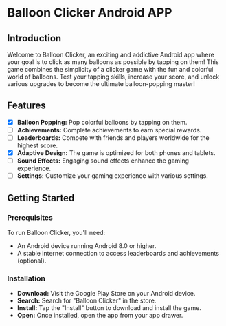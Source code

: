 
# Balloon Clicker Android APP



## Introduction
Welcome to Balloon Clicker, an exciting and addictive Android app where your goal is to click as many balloons as possible by tapping on them! This game combines the simplicity of a clicker game with the fun and colorful world of balloons. Test your tapping skills, increase your score, and unlock various upgrades to become the ultimate balloon-popping master!
## Features
- [x]  **Balloon Popping:** Pop colorful balloons by tapping on them.
- [ ]  **Achievements:** Complete achievements to earn special rewards.
- [ ]  **Leaderboards:** Compete with friends and players worldwide for the highest score.
- [x]  **Adaptive Design:** The game is optimized for both phones and tablets.
- [ ]  **Sound Effects:** Engaging sound effects enhance the gaming experience.
- [ ]  **Settings:** Customize your gaming experience with various settings.
## Getting Started
### Prerequisites
To run Balloon Clicker, you'll need:

- An Android device running Android 8.0 or higher.
- A stable internet connection to access leaderboards and achievements (optional).

### Installation
- **Download:**  Visit the Google Play Store on your Android device.
- **Search:** Search for "Balloon Clicker" in the store.
- **Install:** Tap the "Install" button to download and install the game.
- **Open:** Once installed, open the app from your app drawer.
